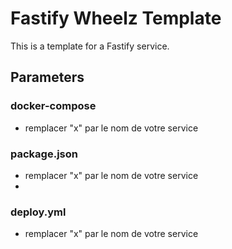 # Fastify Wheelz Template

This is a template for a Fastify service.

## Parameters 
### docker-compose
- remplacer "x" par le nom de votre service
  
### package.json
- remplacer "x" par le nom de votre service
- 
### deploy.yml
- remplacer "x" par le nom de votre service
